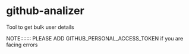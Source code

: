 # github-analizer
Tool to get bulk user details

NOTE::::::: PLEASE ADD GITHUB_PERSONAL_ACCESS_TOKEN if you are facing errors
